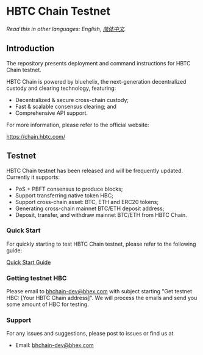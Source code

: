 # HBTC Chain Testnet

*Read this in other languages: English, [简体中文](README.zh-CN.md).*

## Introduction

The repository presents deployment and command instructions for HBTC Chain testnet.

HBTC Chain is powered by bluehelix, the next-generation decentralized custody and clearing technology, featuring:
- Decentralized & secure cross-chain custody;
- Fast & scalable consensus clearing; and
- Comprehensive API support.

For more information, please refer to the official website: 

https://chain.hbtc.com/

## Testnet

HBTC Chain testnet has been released and will be frequently updated. Currently it supports:
- PoS + PBFT consensus to produce blocks;  
- Support transferring native token HBC;  
- Support cross-chain asset: BTC, ETH and ERC20 tokens;  
- Generating cross-chain mainnet BTC/ETH deposit address;  
- Deposit, transfer, and withdraw mainnet BTC/ETH from HBTC Chain.

### Quick Start

For quickly starting to test HBTC Chain testnet, please refer to the following guide:

[Quick Start Guide](https://github.com/hbtc-chain/docs/blob/master/source/guide/quick-start.md)


### Getting testnet HBC

Please email to bhchain-dev@bhex.com with subject starting "Get testnet HBC: [Your HBTC Chain address]". We will process the emails and send you some amount of HBC for testing.

### Support

For any issues and suggestions, please post to issues or find us at
- Email: bhchain-dev@bhex.com
